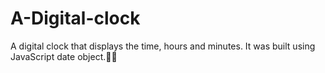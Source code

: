 # A-Digital-clock
A digital clock that displays the time, hours and minutes.
It was built using JavaScript date object.🧘‍♂️
